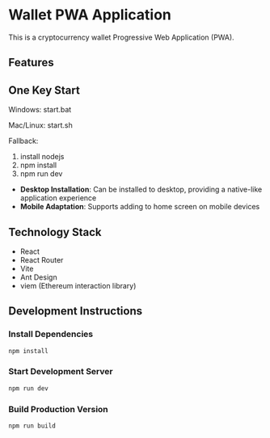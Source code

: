 # Wallet PWA Application

This is a cryptocurrency wallet Progressive Web Application (PWA).

## Features

## One Key Start

Windows: start.bat

Mac/Linux: start.sh

Fallback: 
1. install nodejs
2. npm install
3. npm run dev

- **Desktop Installation**: Can be installed to desktop, providing a native-like application experience
- **Mobile Adaptation**: Supports adding to home screen on mobile devices

## Technology Stack

- React
- React Router
- Vite
- Ant Design
- viem (Ethereum interaction library)

## Development Instructions

### Install Dependencies

```bash
npm install
```

### Start Development Server

```bash
npm run dev
```

### Build Production Version

```bash
npm run build
```
